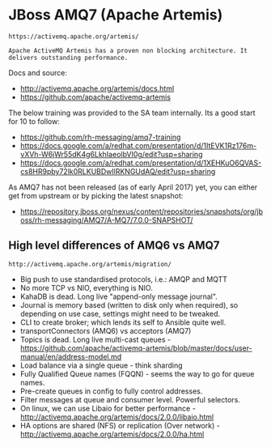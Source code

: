 # JBoss AMQ7 (Apache Artemis)
    https://activemq.apache.org/artemis/

    Apache ActiveMQ Artemis has a proven non blocking architecture. It delivers outstanding performance.
    
Docs and source:
- http://activemq.apache.org/artemis/docs.html
- https://github.com/apache/activemq-artemis

The below training was provided to the SA team internally. Its a good start for 10 to follow:
- https://github.com/rh-messaging/amq7-training
- https://docs.google.com/a/redhat.com/presentation/d/1ItEVK1Rz176m-vXVh-W6jWr55dK4g6LkhIaeolbVI0g/edit?usp=sharing
- https://docs.google.com/a/redhat.com/presentation/d/1XEHKuO6QVAS-cs8HR9pby72lk0RLKUBDwIlRKNGUdAQ/edit?usp=sharing

As AMQ7 has not been released (as of early April 2017) yet, you can either get from upstream or by picking the latest snapshot:
- https://repository.jboss.org/nexus/content/repositories/snapshots/org/jboss/rh-messaging/AMQ7/A-MQ7/7.0.0-SNAPSHOT/

## High level differences of AMQ6 vs AMQ7
    http://activemq.apache.org/artemis/migration/

- Big push to use standardised protocols, i.e.: AMQP and MQTT
- No more TCP vs NIO, everything is NIO.
- KahaDB is dead. Long live "append-only message journal".
- Journal is memory based (written to disk only when required), so depending on use case, settings might need to be tweaked.
- CLI to create broker; which lends its self to Ansible quite well.
- transportConnectors (AMQ6) vs acceptors (AMQ7)
- Topics is dead. Long live multi-cast queues - https://github.com/apache/activemq-artemis/blob/master/docs/user-manual/en/address-model.md
- Load balance via a single queue - think sharding
- Fully Qualified Queue names (FQQN) - seems the way to go for queue names.
- Pre-create queues in config to fully control addresses.
- Filter messages at queue and consumer level. Powerful selectors.
- On linux, we can use Libaio for better performance - http://activemq.apache.org/artemis/docs/2.0.0/libaio.html
- HA options are shared (NFS) or replication (Over network) - http://activemq.apache.org/artemis/docs/2.0.0/ha.html
